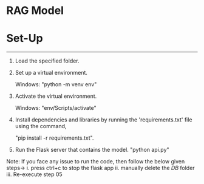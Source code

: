 # RAG Model

#  Set-Up
-------------

1. Load the specified folder.
2. Set up a virtual environment.

   Windows: "python -m venv env"

3. Activate the virtual environment.

   Windows: "env/Scripts/activate"

4. Install dependencies and libraries by running the 'requirements.txt' file using the command,

   "pip install -r requirements.txt".

5. Run the Flask server that contains the model.
   "python api.py"

Note: If you face any issue to run the code, then follow the below given steps->
i. press ctrl+c to stop the flask app
ii. manually delete the *DB* folder 
iii. Re-execute step 05

